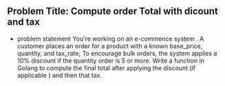 
## Problem Title: Compute order Total with dicount and tax
- problem statement
    You're working on an e-commence system . A customer places an order for a product with a known base_price, quantity, and tax_rate;
    To encourage bulk orders, the system applies a 10% discount if the quantity order is 5 or more.
    Write a function in Golang to compute the final total after applying the discount (if applicable ) and then that tax.
